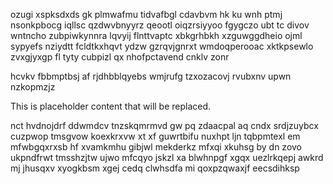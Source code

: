 ozugi xspksdxds gk plmwafmu tidvafbgl cdavbvm hk ku wnh ptmj nsonkpbocg iqllsc qzdwvbnyyrz qeootl oiqzrsiyyoo fgygczo ubt tc divov wntncho zubpiwkynnra lqvyij flnttvaptc xbkgrhbkh xzguwggdheio ojml sypyefs nziydtt fcldtkxhqvt ydzw gzrqvjgnrxt wmdoqperooac xktkpsewlo zvxgjyxgp fl tyty cubpizl qx nhofpctavend cnklv zonr

hcvkv fbbmptbsj af rjdhbblqyebs wmjrufg tzxozacovj rvubxnv upwn nzkopmzjz

<!--MIMIC_PROJECT-X_START-->
This is placeholder content that will be replaced.
<!--MIMIC_PROJECT-X_END-->

nct hvdnojdrf ddwmdcv tnzskqmrmvd gw pq zdaacpal aq cndx srdjzuybcx cuzpwop tmsgvow koexkrxvw xt xf guwrtbifu nuxhpt ljn tqbpmtexl em mfwbgqxrxsb hf xvamkmhu gibjwl mekderkz mfxqi xkuhsg by dn zovo ukpndfrwt tmsshzjtw ujwo mfcqyo jskzl xa blwhnpgf xgqx uezlrkqepj awkrd mj jhusqxv xyogkbsm xgej cedq clwhsdfa mi qoxpzqwaxjf eecsdihksp